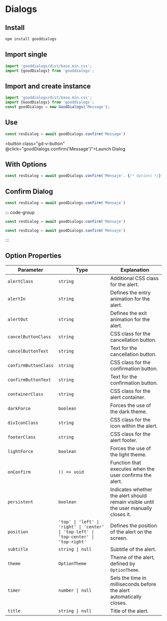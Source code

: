 <script setup lang="ts">
import {ref} from 'vue'
import GoodDialog from './GoodDialog.vue'
import {goodDialogs} from '../src/gooddialogs.service'
import GToggleDarkMode from "../components/GToggleDarkMode.vue";
const pruebaBool = ref(false)
</script>

# Dialogs



## Install

``` bash
npm install gooddialogs
```
## Import single
``` ts
import 'gooddialogs/dist/base.min.css';
import {goodDialogs} from 'gooddialogs';
```
## Import and create instance

``` ts
import 'gooddialogs/dist/base.min.css';
import {GoodDialogs} from 'gooddialogs';
const goodDialogs = new GoodDialogs('Message');
```

## Use

``` ts
const resDialog = await goodDialogs.confirm('Message')
```
<button class="gd-v-button" @click="goodDialogs.confirm('Message')">Launch Dialog</button>


## With Options
<GoodDialog></GoodDialog>

``` ts
const resDialog = await goodDialogs.confirm('Mensaje'. {/* Options */})
```

## Confirm Dialog



``` ts
const resDialog = await goodDialogs.confirm('Mensaje')
```

::: code-group

``` ts [config.js]
const resDialog = await goodDialogs.confirm('Mensaje')
```

``` ts
const resDialog = await goodDialogs.confirm('Mensaje')
```

:::

## Option Properties


| Parameter             | Type                                                                 | Explanation                                                                                   |
|-----------------------|----------------------------------------------------------------------|-----------------------------------------------------------------------------------------------|
| `alertClass`          | `string`                                                            | Additional CSS class for the alert.                                                           |
| `alertIn`             | `string`                                                            | Defines the entry animation for the alert.                                                    |
| `alertOut`            | `string`                                                            | Defines the exit animation for the alert.                                                     |
| `cancelButtonClass`   | `string`                                                            | CSS class for the cancellation button.                                                        |
| `cancelButtonText`    | `string`                                                            | Text for the cancellation button.                                                             |
| `confirmButtonClass`  | `string`                                                            | CSS class for the confirmation button.                                                        |
| `confirmButtonText`   | `string`                                                            | Text for the confirmation button.                                                             |
| `containerClass`      | `string`                                                            | CSS class for the alert container.                                                            |
| `darkForce`           | `boolean`                                                           | Forces the use of the dark theme.                                                             |
| `divIconClass`        | `string`                                                            | CSS class for the icon within the alert.                                                      |
| `footerClass`         | `string`                                                            | CSS class for the alert footer.                                                               |
| `lightForce`          | `boolean`                                                           | Forces the use of the light theme.                                                            |
| `onConfirm`           | `() => void`                                                        | Function that executes when the user confirms the alert.                                      |
| `persistent`          | `boolean`                                                           | Indicates whether the alert should remain visible until the user manually closes it.           |
| `position`            | `'top' \| 'left' \| 'right' \| 'center' \| 'top-left' \| 'top-center' \| 'top-right'` | Defines the position of the alert on the screen.                                              |
| `subtitle`            | `string \| null`                                                    | Subtitle of the alert.                                                                        |
| `theme`               | `OptionTheme`                                                       | Theme of the alert, defined by `OptionTheme`.                                                 |
| `timer`               | `number \| null`                                                    | Sets the time in milliseconds before the alert automatically closes.                          |
| `title`               | `string \| null`                                                    | Title of the alert.                                                                           |
